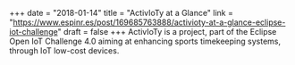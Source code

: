 +++
date = "2018-01-14"
title = "ActivIoTy at a Glance"
link = "https://www.espinr.es/post/169685763888/activioty-at-a-glance-eclipse-iot-challenge"
draft = false
+++
ActivIoTy is a project, part of the Eclipse Open IoT Challenge 4.0 aiming at enhancing sports timekeeping systems, through IoT low-cost devices.
